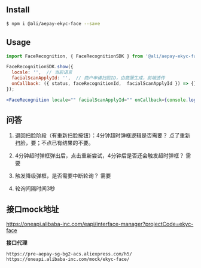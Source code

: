 ## Install

```bash
$ npm i @ali/aepay-ekyc-face --save
```

## Usage

```jsx
import FaceRecognition, { FaceRecognitionSDK } from '@ali/aepay-ekyc-face';

FaceRecognitionSDK.show({
  locale: '',  // 当前语言
  facialScanApplyId: '',  // 商户申请扫脸ID，由商服生成，前端透传
  onCallback: ({ status, faceRecognitionId,  facialScanApplyId }) => {},
});

<FaceRecognition locale="" facialScanApplyId="" onCallback={console.log} />
```

## 问答
1. 退回扫脸阶段（有重新扫脸按钮）：4分钟超时弹框逻辑是否需要？ 
点了重新扫脸，要；不点已有结果的不要。

2. 4分钟超时弹框弹出后，点击重新尝试，4分钟后是否还会触发超时弹框？
需要

3. 触发降级弹框，是否需要中断轮询？
需要

4. 轮询间隔时间3秒

## 接口mock地址
https://oneapi.alibaba-inc.com/eapi/interface-manager?projectCode=ekyc-face

**接口代理**
```
https://pre-aepay-sg-bg2-acs.aliexpress.com/h5/  https://oneapi.alibaba-inc.com/mock/ekyc-face/
```